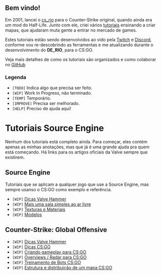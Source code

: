 
##  Bem vindo!

Em 2001, lancei o [cs_rio](http://arquivo.mataleone.com/php/main.php?page=map&map=cs_rio) para o Counter-Strike original, quando ainda era um mod do Half-Life. Junto com ele, criei vários [tutoriais](http://arquivo.mataleone.com/) ensinando a criar mapas, que ajudaram muta gente a entrar no mercado de games.

Estes tutoriais estão sendo desenvolvidos ao vido pela [Twitch](https://www.twitch.tv/mataleone) e [Discord](https://discord.gg/QUgfAGBzby), conforme vou re-descobrindo as ferramentas e me atualizando durante o desenvolvimento do **DE_RIO**, para o CS:GO.

Veja mais detalhes de como os tutoriais são organizados e como colaborar no [GitHub](https://github.com/StudioAvante/TutoriaisMataleone)


### Legenda

* `[TODO]` Indica algo que precisa ser feito.
* `[WIP]` Work In Progress, não terminado.
* `[TEMP]` Temporário.
* `[IMPROVE]` Precisa ser melhorado.
* `[HELP]` Preciso de ajuda aqui!



#  Tutoriais Source Engine

Nenhum dos tutoriais está completo ainda. Para começar, eles contém apenas as minhas anotações, mas que já é uma grande ajuda pra quem está começando. Há links para os artigos oficiais da Valve sempre que existirem.

##  Source Engine

Tutoriais que se aplicam a qualquer jogo que use a Source Engine, mas sempre usanso o CS:GO como exemplo e referência.

* `[WIP]` [Dicas Valve Hammer](./tutoriais/Hammer.md)
* `[WIP]` [Mais uma sala simples ao ar livre](./tutoriais/Source_SalaSimples.md)
* `[WIP]` [Texturas e Materiais](./tutoriais/Source_Materiais.md)
* `[WIP]` [Modelos](./tutoriais/Source_Modelos.md)

##  Counter-Strike: Global Offensive

* `[WIP]` [Dicas Valve Hammer](./tutoriais/Hammer.md)
* `[WIP]` [Dicas CS:GO](./tutoriais/csgo_Dicas.md)
* `[WIP]` [Criando gameplay para CS:GO](./tutoriais/csgo_Gameplay.md)
* `[WIP]` [Overviews / Radar para CS:GO](./tutoriais/csgo_Overviews.md)
* `[WIP]` [Treinamento de Bots CS:GO](./tutoriais/csgo_Bots.md)
* `[WIP]` [Estrutura e distribuição de um mapa CS:GO](./tutoriais/csgo_Distrib.md)


